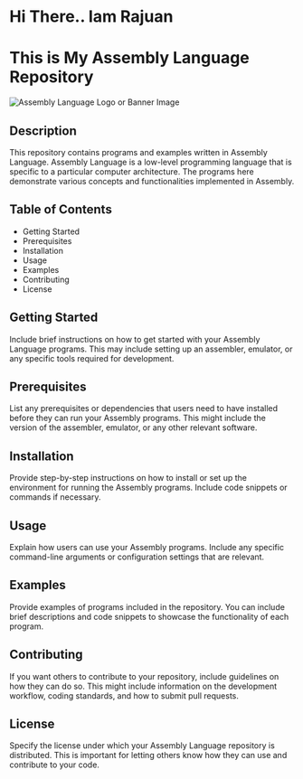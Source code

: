 # Hi There.. Iam Rajuan 
# This is My Assembly Language Repository

![Assembly Language Logo or Banner Image](https://images.sftcdn.net/images/t_app-icon-s/p/b85786fe-a924-11e6-aa84-00163ec9f5fa/3969641196/emu8086-microprocessor-emulator-emu8086.png)

## Description

This repository contains programs and examples written in Assembly Language. Assembly Language is a low-level programming language that is specific to a particular computer architecture. The programs here demonstrate various concepts and functionalities implemented in Assembly.

## Table of Contents

- Getting Started
- Prerequisites
- Installation
- Usage
- Examples
- Contributing
- License

## Getting Started

Include brief instructions on how to get started with your Assembly Language programs. This may include setting up an assembler, emulator, or any specific tools required for development.

## Prerequisites

List any prerequisites or dependencies that users need to have installed before they can run your Assembly programs. This might include the version of the assembler, emulator, or any other relevant software.

## Installation

Provide step-by-step instructions on how to install or set up the environment for running the Assembly programs. Include code snippets or commands if necessary.

## Usage

Explain how users can use your Assembly programs. Include any specific command-line arguments or configuration settings that are relevant.

## Examples

Provide examples of programs included in the repository. You can include brief descriptions and code snippets to showcase the functionality of each program.

## Contributing

If you want others to contribute to your repository, include guidelines on how they can do so. This might include information on the development workflow, coding standards, and how to submit pull requests.

## License

Specify the license under which your Assembly Language repository is distributed. This is important for letting others know how they can use and contribute to your code.

